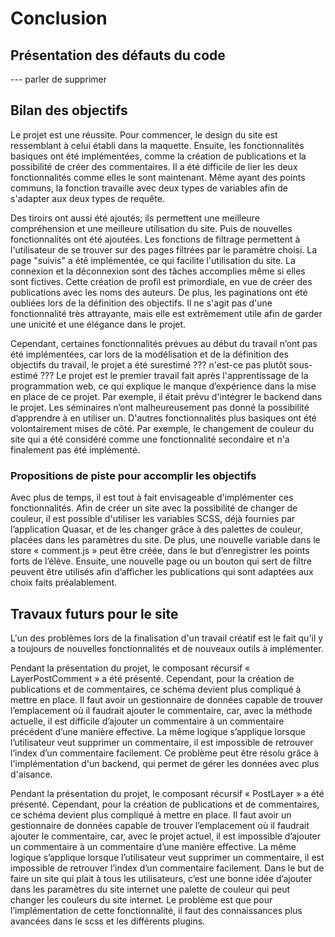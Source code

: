
# Conclusion 

## Présentation des défauts du code  

--- parler de supprimer

## Bilan des objectifs

Le projet est une réussite. 
Pour commencer, le design du site est ressemblant à celui établi dans la maquette. 
Ensuite, les fonctionnalités basiques ont été implémentées, comme la création de publications et la possibilité de créer des commentaires. 
Il a été difficile de lier les deux fonctionnalités comme elles le sont maintenant. 
Même ayant des points communs, la fonction travaille avec deux types de variables afin de s'adapter aux deux types de requête. 

Des tiroirs ont aussi été ajoutés; ils permettent une meilleure compréhension et une meilleure utilisation du site. 
Puis de nouvelles fonctionnalités ont été ajoutées. 
Les fonctions de filtrage permettent à l'utilisateur de se trouver sur des pages filtrées par le paramètre choisi. 
La page "suivis" a été implémentée, ce qui facilite l'utilisation du site. 
La connexion et la déconnexion sont des tâches accomplies même si elles sont fictives. 
Cette création de profil est primordiale, en vue de créer des publications avec les noms des auteurs. 
De plus, les paginations ont été oubliées lors de la définition des objectifs. 
Il ne s'agit pas d'une fonctionnalité très attrayante, mais elle est extrêmement utile afin de garder une unicité et une élégance dans le projet. 

Cependant, certaines fonctionnalités prévues au début du travail n’ont pas été implémentées, car lors de la modélisation et de la définition des objectifs du travail, le projet a été surestimé ??? n'est-ce pas plutôt sous-estimé ???
Le projet est le premier travail fait après l'apprentissage de la programmation web, ce qui explique le manque d’expérience dans la mise en place de ce projet. 
Par exemple, il était prévu d'intégrer le backend dans le projet. 
Les séminaires n’ont malheureusement pas donné la possibilité d’apprendre à en utiliser un. 
D'autres fonctionnalités plus basiques ont été volontairement mises de côté. 
Par exemple, le changement de couleur du site qui a été considéré comme une fonctionnalité secondaire et n'a finalement pas été implémenté.


### Propositions de piste pour accomplir les objectifs  

Avec plus de temps, il est tout à fait envisageable d'implémenter ces fonctionnalités. 
Afin de créer un site avec la possibilité de changer de couleur, il est possible d'utiliser les variables SCSS, déjà fournies par l’application Quasar, et de les changer grâce à des palettes de couleur, placées dans les paramètres du site. 
De plus, une nouvelle variable dans le store « comment.js » peut être créée, dans le but d’enregistrer les points forts de l’élève. 
Ensuite, une nouvelle page ou un bouton qui sert de filtre peuvent être utilisés afin d’afficher les publications qui sont adaptées aux choix faits préalablement.

## Travaux futurs pour le site

L'un des problèmes lors de la finalisation d'un travail créatif est le fait qu'il y a toujours de nouvelles fonctionnalités et de nouveaux outils à implémenter. 

Pendant la présentation du projet, le composant récursif « LayerPostComment » a été présenté. 
Cependant, pour la création de publications et de commentaires, ce schéma devient plus compliqué à mettre en place. 
Il faut avoir un gestionnaire de données capable de trouver l’emplacement où il faudrait ajouter le commentaire, car, avec la méthode actuelle, il est difficile d’ajouter un commentaire à un commentaire précédent d’une manière effective. 
La même logique s’applique lorsque l’utilisateur veut supprimer un commentaire, il est impossible de retrouver l’index d’un commentaire facilement. 
Ce problème peut être résolu grâce à l'implémentation d'un backend, qui permet de gérer les données avec plus d'aisance.

Pendant la présentation du projet, le composant récursif « PostLayer » a été présenté. 
Cependant, pour la création de publications et de commentaires, ce schéma devient plus compliqué à mettre en place. 
Il faut avoir un gestionnaire de données capable de trouver l’emplacement où il faudrait ajouter le commentaire, car, avec le projet actuel, il est impossible d’ajouter un commentaire à un commentaire d’une manière effective. 
La même logique s’applique lorsque l’utilisateur veut supprimer un commentaire, il est impossible de retrouver l’index d’un commentaire facilement.
Dans le but de faire un site qui plait à tous les utilisateurs, c’est une bonne idée d’ajouter dans les paramètres du site internet une palette de couleur qui peut changer les couleurs du site internet. Le problème est que pour l’implémentation de cette fonctionnalité, il faut des connaissances plus avancées dans le scss et les différents plugins.




